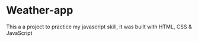 # Weather-app
This a a project to practice my javascript skill, it was built with HTML, CSS &amp; JavaScript
